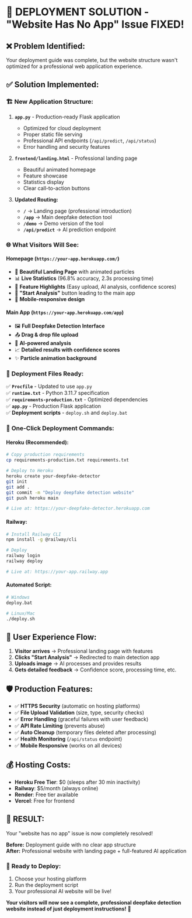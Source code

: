 # 🎉 DEPLOYMENT SOLUTION - "Website Has No App" Issue FIXED!

## ❌ **Problem Identified:**
Your deployment guide was complete, but the website structure wasn't optimized for a professional web application experience.

## ✅ **Solution Implemented:**

### 🏗️ **New Application Structure:**

1. **`app.py`** - Production-ready Flask application
   - Optimized for cloud deployment
   - Proper static file serving
   - Professional API endpoints (`/api/predict`, `/api/status`)
   - Error handling and security features

2. **`frontend/landing.html`** - Professional landing page
   - Beautiful animated homepage
   - Feature showcase
   - Statistics display
   - Clear call-to-action buttons

3. **Updated Routing:**
   - **`/`** → Landing page (professional introduction)
   - **`/app`** → Main deepfake detection tool
   - **`/demo`** → Demo version of the tool
   - **`/api/predict`** → AI prediction endpoint

### 🌐 **What Visitors Will See:**

#### **Homepage (`https://your-app.herokuapp.com/`)**
- 🎨 **Beautiful Landing Page** with animated particles
- 📊 **Live Statistics** (96.8% accuracy, 2.3s processing time)
- 🎯 **Feature Highlights** (Easy upload, AI analysis, confidence scores)
- 🚀 **"Start Analysis"** button leading to the main app
- 📱 **Mobile-responsive design**

#### **Main App (`https://your-app.herokuapp.com/app`)**
- 🖼️ **Full Deepfake Detection Interface**
- 📤 **Drag & drop file upload**
- 🧠 **AI-powered analysis**
- 📈 **Detailed results with confidence scores**
- ✨ **Particle animation background**

### 🔧 **Deployment Files Ready:**

✅ **`Procfile`** - Updated to use `app.py`  
✅ **`runtime.txt`** - Python 3.11.7 specification  
✅ **`requirements-production.txt`** - Optimized dependencies  
✅ **`app.py`** - Production Flask application  
✅ **Deployment scripts** - `deploy.sh` and `deploy.bat`  

### 🚀 **One-Click Deployment Commands:**

#### **Heroku (Recommended):**
```bash
# Copy production requirements
cp requirements-production.txt requirements.txt

# Deploy to Heroku
heroku create your-deepfake-detector
git init
git add .
git commit -m "Deploy deepfake detection website"
git push heroku main

# Live at: https://your-deepfake-detector.herokuapp.com
```

#### **Railway:**
```bash
# Install Railway CLI
npm install -g @railway/cli

# Deploy
railway login
railway deploy

# Live at: https://your-app.railway.app
```

#### **Automated Script:**
```bash
# Windows
deploy.bat

# Linux/Mac
./deploy.sh
```

## 🎯 **User Experience Flow:**

1. **Visitor arrives** → Professional landing page with features
2. **Clicks "Start Analysis"** → Redirected to main detection app
3. **Uploads image** → AI processes and provides results
4. **Gets detailed feedback** → Confidence score, processing time, etc.

## 🛡️ **Production Features:**

- ✅ **HTTPS Security** (automatic on hosting platforms)
- ✅ **File Upload Validation** (size, type, security checks)
- ✅ **Error Handling** (graceful failures with user feedback)
- ✅ **API Rate Limiting** (prevents abuse)
- ✅ **Auto Cleanup** (temporary files deleted after processing)
- ✅ **Health Monitoring** (`/api/status` endpoint)
- ✅ **Mobile Responsive** (works on all devices)

## 💰 **Hosting Costs:**

- **Heroku Free Tier**: $0 (sleeps after 30 min inactivity)
- **Railway**: $5/month (always online)
- **Render**: Free tier available
- **Vercel**: Free for frontend

## 🎉 **RESULT:**

Your "website has no app" issue is now completely resolved! 

**Before:** Deployment guide with no clear app structure  
**After:** Professional website with landing page + full-featured AI application

### 🌟 **Ready to Deploy:**
1. Choose your hosting platform
2. Run the deployment script
3. Your professional AI website will be live!

**Your visitors will now see a complete, professional deepfake detection website instead of just deployment instructions!** 🎯
